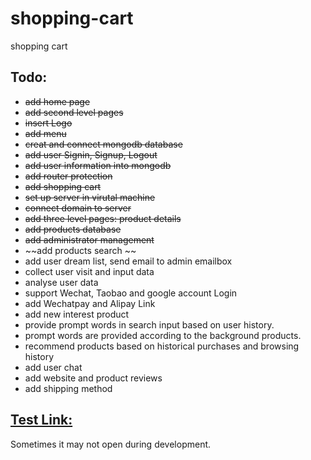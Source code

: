 # shopping-cart
shopping cart

## Todo:
+ ~~add home page~~
+ ~~add second level pages~~
+ ~~insert Logo~~
+ ~~add menu~~
+ ~~creat and connect mongodb database~~
+ ~~add user Signin, Signup, Logout~~
+ ~~add user information into mongodb~~
+ ~~add router protection~~
+ ~~add shopping cart~~
+ ~~set up server in virutal machine~~
+ ~~connect domain to server~~
+ ~~add three level pages: product details~~
+ ~~add products database~~
+ ~~add administrator management~~
+ ~~add products search ~~
+ add user dream list, send email to admin emailbox
+ collect user visit and input data
+ analyse user data
+ support Wechat, Taobao and google account Login
+ add Wechatpay and Alipay Link
+ add new interest product
+ provide prompt words in search input based on user history.
+ prompt words are provided according to the background products.
+ recommend products based on historical purchases and browsing history
+ add user chat
+ add website and product reviews
+ add shipping method 


## [Test Link:](http://www.germanfamily.eu:3000/shop/home) 

Sometimes it may not open during development.


